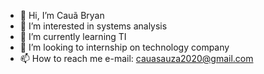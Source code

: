 - 👋 Hi, I’m Cauã Bryan
- 👀 I’m interested in systems analysis
- 🌱 I’m currently learning TI
- 💞️ I’m looking to internship on technology company
- 📫 How to reach me e-mail: cauasauza2020@gmail.com

<!---
cauabr2025/cauabr2025 is a ✨ special ✨ repository because its `README.md` (this file) appears on your GitHub profile.
You can click the Preview link to take a look at your changes.
--->

